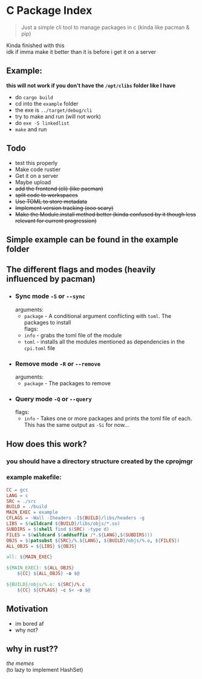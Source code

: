 # C Package Index

> Just a simple cli tool to manage packages in c
> (kinda like pacman & pip)

Kinda finished with this <br>
idk if imma make it better than it is before i get it on a server <br>

## Example:

**this will not work if you don't have the `/opt/clibs` folder like I have**

- do `cargo build`
- cd into the `example` folder
- the exe is `../target/debug/cli`
- try to make and run (will not work)
- do `exe -S linkedlist`
- `make` and run

## Todo
- test this properly
- Make code rustier
- Get it on a server
- Maybe upload
- ~~add the frontend (cli) (like pacman)~~
- ~~split code to workspaces~~
- ~~Use TOML to store metadata~~
- ~~Implement version tracking (ooo scary)~~
- ~~Make the Module.install method better (kinda confused by it though less relevant for current progression)~~

## Simple example can be found in the example folder

## The different flags and modes (heavily influenced by pacman)

- ### Sync mode `-S` or `--sync`
	arguments:
	- `package` -  A conditional argument conflicting with `toml`. The packages to install <br>
	flags:
	- `info` - grabs the toml file of the module
	- `toml` - installs all the modules mentioned as dependencies in the `cpi.toml` file
- ### Remove mode `-R` or `--remove`
	arguments:
	- `package` - The packages to remove
- ### Query mode `-Q` or `--query`
	flags:
	- `info` - Takes one or more packages and prints the toml file of each. This has the same output as `-Si` for now...

## How does this work?
### you should have a directory structure created by the cprojmgr

### example makefile:
```makefile
CC = gcc
LANG = c
SRC = ./src
BUILD = ./build
MAIN_EXEC = example
CFLAGS = -Wall -Iheaders -I${BUILD}/libs/headers -g
LIBS = $(wildcard ${BUILD}/libs/objs/*.so)
SUBDIRS = $(shell find $(SRC) -type d)
FILES = $(wildcard $(addsuffix /*.${LANG},$(SUBDIRS)))
OBJS = $(patsubst ${SRC}/%.${LANG}, ${BUILD}/objs/%.o, ${FILES})
ALL_OBJS = ${LIBS} ${OBJS}

all: ${MAIN_EXEC}

${MAIN_EXEC}: ${ALL_OBJS}
	${CC} ${ALL_OBJS} -o $@

${BUILD}/objs/%.o: ${SRC}/%.c
	${CC} ${CFLAGS} -c $< -o $@
```


## Motivation
- im bored af
- why not?


## why in rust??
*the memes* <br>
(to lazy to implement HashSet) <br>